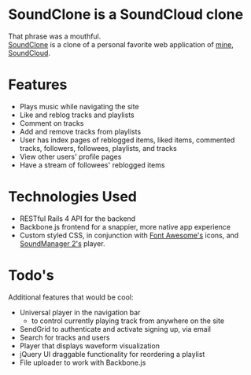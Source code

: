 # SoundClone is a SoundCloud clone #


That phrase was a mouthful.  
[SoundClone](http://dwoowb.com/soundclone) is a clone of a personal favorite web application of [mine](http://dwoowb.com), [SoundCloud](http://soundcloud.com).

# Features #


* Plays music while navigating the site
* Like and reblog tracks and playlists
* Comment on tracks
* Add and remove tracks from playlists
* User has index pages of reblogged items, liked items, commented tracks, followers, followees, playlists, and tracks
* View other users' profile pages
* Have a stream of followees' reblogged items

# Technologies Used #


* RESTful Rails 4 API for the backend
* Backbone.js frontend for a snappier, more native app experience
* Custom styled CSS, in conjunction with [Font Awesome's](http://fortawesome.github.io/Font-Awesome/) icons, and [SoundManager 2's](http://www.schillmania.com/projects/soundmanager2/) player.

# Todo's #


Additional features that would be cool:

* Universal player in the navigation bar
	* to control currently playing track from anywhere on the site
* SendGrid to authenticate and activate signing up, via email
* Search for tracks and users
* Player that displays waveform visualization
* jQuery UI draggable functionality for reordering a playlist
* File uploader to work with Backbone.js